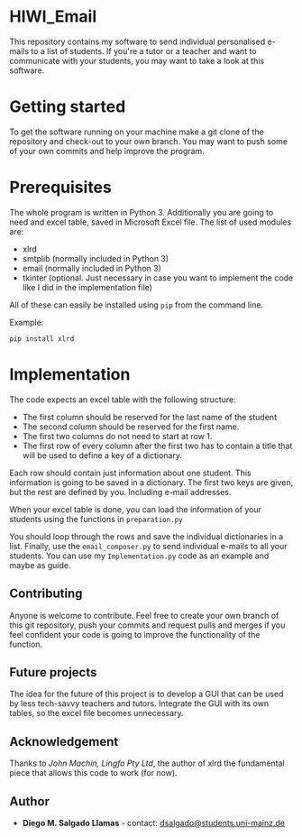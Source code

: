 # HIWI_Email

This repository contains my software to send individual personalised e-mails to a list of students. If you're a tutor or a teacher and want to communicate with your students, you may want to take a look at this software.

# Getting started

To get the software running on your machine make a git clone of the repository and check-out to your own branch. You may want to push some of your own commits and help improve the program.

# Prerequisites 

The whole program is written in Python 3. Additionally you are going to need and excel table, saved in Microsoft Excel file. The list of used modules are:

- xlrd
- smtplib (normally included in Python 3)
- email (normally included in Python 3)
- tkinter (optional. Just necessary in case you want to implement the code like I did in the implementation file)

All of these can easily be installed using ```pip``` from the command line.

Example:

```
pip install xlrd
```

# Implementation

The code expects an excel table with the following structure:

- The first column should be reserved for the last name of the student
- The second column should be reserved for the first name.
- The first two columns do not need to start at row 1.
- The first row of every column after the first two has to contain a title that will be used to define a key of a dictionary.

Each row should contain just information about one student. This information is going to be saved in a dictionary. The first two keys are given, but the rest are defined by you. Including e-mail addresses.

When your excel table is done, you can load the information of your students using the functions in ```preparation.py```

You should loop through the rows and save the individual dictionaries in a list. Finally, use the ```email_composer.py``` to send individual e-mails to all your students. You can use my ```Implementation.py``` code as an example and maybe as guide.

## Contributing

Anyone is welcome to contribute. Feel free to create your own branch of this git repository, push your commits and request pulls and merges if you feel confident your code is going to improve the functionality of the function.

## Future projects

The idea for the future of this project is to develop a GUI that can be used by less tech-savvy teachers and tutors. Integrate the GUI with its own tables, so the excel file becomes unnecessary.

## Acknowledgement

Thanks to *John Machin, Lingfo Pty Ltd*, the author of xlrd the fundamental piece that allows this code to work (for now).

## Author

- **Diego M. Salgado Llamas** - contact: dsalgado@students.uni-mainz.de

